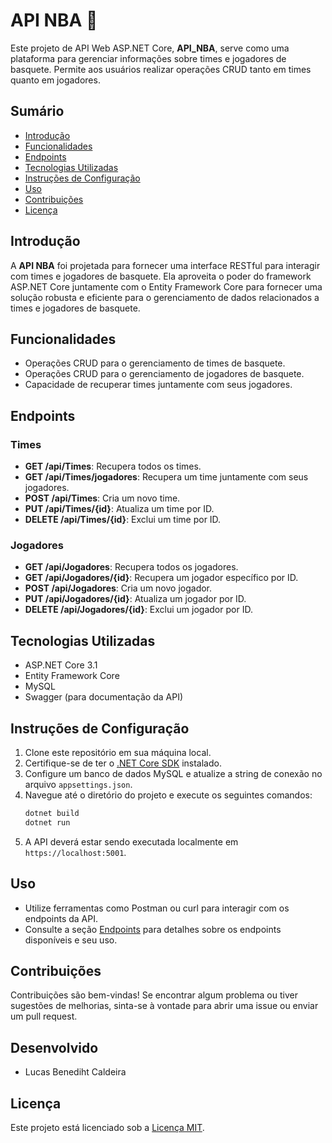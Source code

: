 # API NBA 🏀

Este projeto de API Web ASP.NET Core, **API_NBA**, serve como uma plataforma para gerenciar informações sobre times e jogadores de basquete. Permite aos usuários realizar operações CRUD tanto em times quanto em jogadores.

## Sumário

- [Introdução](#introdução)
- [Funcionalidades](#funcionalidades)
- [Endpoints](#endpoints)
- [Tecnologias Utilizadas](#tecnologias-utilizadas)
- [Instruções de Configuração](#instruções-de-configuração)
- [Uso](#uso)
- [Contribuições](#contribuições)
- [Licença](#licença)

## Introdução

A **API NBA** foi projetada para fornecer uma interface RESTful para interagir com times e jogadores de basquete. Ela aproveita o poder do framework ASP.NET Core juntamente com o Entity Framework Core para fornecer uma solução robusta e eficiente para o gerenciamento de dados relacionados a times e jogadores de basquete.

## Funcionalidades

- Operações CRUD para o gerenciamento de times de basquete.
- Operações CRUD para o gerenciamento de jogadores de basquete.
- Capacidade de recuperar times juntamente com seus jogadores.

## Endpoints

### Times

- **GET /api/Times**: Recupera todos os times.
- **GET /api/Times/jogadores**: Recupera um time juntamente com seus jogadores.
- **POST /api/Times**: Cria um novo time.
- **PUT /api/Times/{id}**: Atualiza um time por ID.
- **DELETE /api/Times/{id}**: Exclui um time por ID.

### Jogadores

- **GET /api/Jogadores**: Recupera todos os jogadores.
- **GET /api/Jogadores/{id}**: Recupera um jogador específico por ID.
- **POST /api/Jogadores**: Cria um novo jogador.
- **PUT /api/Jogadores/{id}**: Atualiza um jogador por ID.
- **DELETE /api/Jogadores/{id}**: Exclui um jogador por ID.

## Tecnologias Utilizadas

- ASP.NET Core 3.1
- Entity Framework Core
- MySQL
- Swagger (para documentação da API)

## Instruções de Configuração

1. Clone este repositório em sua máquina local.
2. Certifique-se de ter o [.NET Core SDK](https://dotnet.microsoft.com/download) instalado.
3. Configure um banco de dados MySQL e atualize a string de conexão no arquivo `appsettings.json`.
4. Navegue até o diretório do projeto e execute os seguintes comandos:
    ```bash
    dotnet build
    dotnet run
    ```
5. A API deverá estar sendo executada localmente em `https://localhost:5001`.

## Uso

- Utilize ferramentas como Postman ou curl para interagir com os endpoints da API.
- Consulte a seção [Endpoints](#endpoints) para detalhes sobre os endpoints disponíveis e seu uso.

## Contribuições

Contribuições são bem-vindas! Se encontrar algum problema ou tiver sugestões de melhorias, sinta-se à vontade para abrir uma issue ou enviar um pull request.

## Desenvolvido
- Lucas Benediht Caldeira

## Licença

Este projeto está licenciado sob a [Licença MIT](LICENSE).
